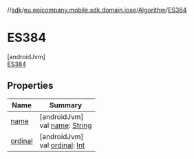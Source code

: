 //[sdk](../../../../index.md)/[eu.epicompany.mobile.sdk.domain.jose](../../index.md)/[Algorithm](../index.md)/[ES384](index.md)

# ES384

[androidJvm]\
[ES384](index.md)

## Properties

| Name | Summary |
|---|---|
| [name](../../../eu.epicompany.mobile.sdk.network.model.wallet/-payment-means-type-resource/-account/index.md#-372974862%2FProperties%2F462465411) | [androidJvm]<br>val [name](../../../eu.epicompany.mobile.sdk.network.model.wallet/-payment-means-type-resource/-account/index.md#-372974862%2FProperties%2F462465411): [String](https://kotlinlang.org/api/latest/jvm/stdlib/kotlin/-string/index.html) |
| [ordinal](../../../eu.epicompany.mobile.sdk.network.model.wallet/-payment-means-type-resource/-account/index.md#-739389684%2FProperties%2F462465411) | [androidJvm]<br>val [ordinal](../../../eu.epicompany.mobile.sdk.network.model.wallet/-payment-means-type-resource/-account/index.md#-739389684%2FProperties%2F462465411): [Int](https://kotlinlang.org/api/latest/jvm/stdlib/kotlin/-int/index.html) |
